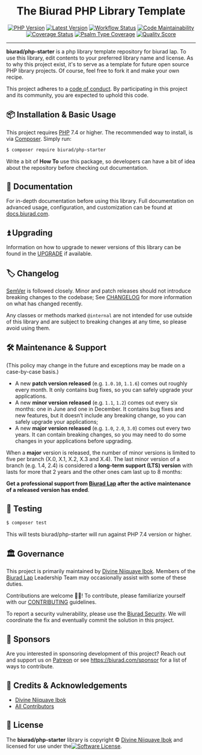 <div align="center">

# The Biurad PHP Library Template

[![PHP Version](https://img.shields.io/packagist/php-v/biurad/php-starter.svg?style=flat-square&colorB=%238892BF)](http://php.net)
[![Latest Version](https://img.shields.io/packagist/v/biurad/php-starter.svg?style=flat-square)](https://packagist.org/packages/biurad/php-starter)
[![Workflow Status](https://img.shields.io/github/workflow/status/biurad/php-starter/build?style=flat-square)](https://github.com/biurad/php-starter/actions?query=workflow%3Abuild)
[![Code Maintainability](https://img.shields.io/codeclimate/maintainability/biurad/php-starter?style=flat-square)](https://codeclimate.com/github/biurad/php-starter)
[![Coverage Status](https://img.shields.io/codecov/c/github/biurad/php-starter?style=flat-square)](https://codecov.io/gh/biurad/php-starter)
[![Psalm Type Coverage](https://img.shields.io/endpoint?style=flat-square&url=https%3A%2F%2Fshepherd.dev%2Fgithub%2Fbiurad%2Fphp-starter%2Fcoverage)](https://shepherd.dev/github/biurad/php-starter)
[![Quality Score](https://img.shields.io/scrutinizer/g/biurad/php-starter.svg?style=flat-square)](https://scrutinizer-ci.com/g/biurad/php-starter)

</div>

---

**biurad/php-starter** is a php library template repository for biurad lap. To use this library, edit contents to your preferred library name and license. As to why this project exist, it's to serve as a template for future open source PHP library projects. Of course, feel free to fork it and make your own recipe.

This project adheres to a [code of conduct](CODE_OF_CONDUCT.md). By participating in this project and its community, you are expected to uphold this code.

<!--- > This library is out of maintenance ir discontinued as it has reach its feature limit or end of life,  Updates will no longer be committed unless a **severe security venerability** is reported. -->

## 📦 Installation & Basic Usage

This project requires [PHP] 7.4 or higher. The recommended way to install, is via [Composer]. Simply run:

```bash
$ composer require biurad/php-starter
```

<!-- USAGE_START -->
Write a bit of **How To** use this package, so developers can have a bit of idea about the repository before checking out documentation.
<!-- USAGE_END -->

## 📓 Documentation

For in-depth documentation before using this library. Full documentation on advanced usage, configuration, and customization can be found at [docs.biurad.com][docs].

## ⏫ Upgrading

Information on how to upgrade to newer versions of this library can be found in the [UPGRADE] if available.

## 🏷️ Changelog

[SemVer](http://semver.org/) is followed closely. Minor and patch releases should not introduce breaking changes to the codebase; See [CHANGELOG] for more information on what has changed recently.

Any classes or methods marked `@internal` are not intended for use outside of this library and are subject to breaking changes at any time, so please avoid using them.

## 🛠️ Maintenance & Support

(This policy may change in the future and exceptions may be made on a case-by-case basis.)

- A new **patch version released** (e.g. `1.0.10`, `1.1.6`) comes out roughly every month. It only contains bug fixes, so you can safely upgrade your applications.
- A new **minor version released** (e.g. `1.1`, `1.2`) comes out every six months: one in June and one in December. It contains bug fixes and new features, but it doesn’t include any breaking change, so you can safely upgrade your applications;
- A new **major version released** (e.g. `1.0`, `2.0`, `3.0`) comes out every two years. It can contain breaking changes, so you may need to do some changes in your applications before upgrading.

When a **major** version is released, the number of minor versions is limited to five per branch (X.0, X.1, X.2, X.3 and X.4). The last minor version of a branch (e.g. 1.4, 2.4) is considered a **long-term support (LTS) version** with lasts for more that 2 years and the other ones cam last up to 8 months:

**Get a professional support from [Biurad Lap](https://biurad.com) after the active maintenance of a released version has ended**.

## 🧪 Testing

```bash
$ composer test
```

This will tests biurad/php-starter will run against PHP 7.4 version or higher.

## 🏛️ Governance

This project is primarily maintained by [Divine Niiquaye Ibok][@divineniiquaye]. Members of the [Biurad Lap][] Leadership Team may occasionally assist with some of these duties.

Contributions are welcome 👷‍♀️! To contribute, please familiarize yourself with our [CONTRIBUTING] guidelines.

To report a security vulnerability, please use the [Biurad Security](https://security.biurad.com). We will coordinate the fix and eventually commit the solution in this project.

## 🙌 Sponsors

Are you interested in sponsoring development of this project? Reach out and support us on [Patreon](https://www.patreon.com/biurad) or see <https://biurad.com/sponsor> for a list of ways to contribute.

## 👥 Credits & Acknowledgements

- [Divine Niiquaye Ibok][@divineniiquaye]
- [All Contributors][]

## 📄 License

The **biurad/php-starter** library is copyright © [Divine Niiquaye Ibok](https://divinenii.com) and licensed for use under the[![Software License](https://img.shields.io/badge/License-BSD--3-brightgreen.svg?style=flat-square)](LICENSE).

[PHP]: https://php.net
[Composer]: https://getcomposer.org
[@divineniiquaye]: https://github.com/divineniiquaye
[docs]: https://docs.biurad.com/php-starter
[UPGRADE]: UPGRADE-1.x.md
[CHANGELOG]: CHANGELOG-0.x.md
[CONTRIBUTING]: ./.github/CONTRIBUTING.md
[All Contributors]: https://github.com/biurad/php-starter/contributors
[Biurad Lap]: https://team.biurad.com
[email]: support@biurad.com
[message]: https://projects.biurad.com/message
